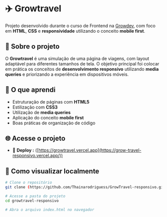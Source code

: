 # ✈️ Growtravel

Projeto desenvolvido durante o curso de Frontend na [Growdev](https://growdev.com.br/), com foco em **HTML**, **CSS** e **responsividade** utilizando o conceito **mobile first**.

## 📱 Sobre o projeto

O **Growtravel** é uma simulação de uma página de viagens, com layout adaptável para diferentes tamanhos de tela. O objetivo principal foi colocar em prática os conceitos de **desenvolvimento responsivo** utilizando **media queries** e priorizando a experiência em dispositivos móveis.

## 🧠 O que aprendi

- Estruturação de páginas com **HTML5**
- Estilização com **CSS3**
- Utilização de **media queries**
- Aplicação do conceito **mobile first**
- Boas práticas de organização de código


## 🌐 Acesse o projeto

- 🔗 **Deploy :** ([https://growtravel.vercel.app](https://grow-travel-responsivo.vercel.app/))

## 📁 Como visualizar localmente

```bash
# Clone o repositório
git clone (https://github.com/Thainarodriguess/GrowTravel-responsivo.git)

# Acesse a pasta do projeto
cd growtravel-responsivo

# Abra o arquivo index.html no navegador

